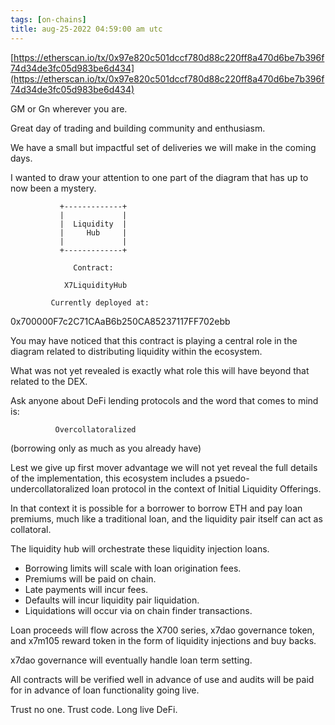 ```yaml
---
tags: [on-chains]
title: aug-25-2022 04:59:00 am utc
---
```


[https://etherscan.io/tx/0x97e820c501dccf780d88c220ff8a470d6be7b396f74d34de3fc05d983be6d434](https://etherscan.io/tx/0x97e820c501dccf780d88c220ff8a470d6be7b396f74d34de3fc05d983be6d434)

GM or Gn wherever you are.

Great day of trading and building community and enthusiasm.

We have a small but impactful set of deliveries we will make in the coming days.

I wanted to draw your attention to one part of the diagram that has up to now been a mystery.

               +-------------+
               |             |
               |  Liquidity  |
               |     Hub     |
               |             |
               +-------------+

                  Contract:

                X7LiquidityHub

             Currently deployed at:

0x700000F7c2C71CAaB6b250CA85237117FF702ebb

You may have noticed that this contract is playing a central role in the diagram related to distributing liquidity within the ecosystem.

What was not yet revealed is exactly what role this will have beyond that related to the DEX.

Ask anyone about DeFi lending protocols and the word that comes to mind is:

              Overcollatoralized

(borrowing only as much as you already have)

Lest we give up first mover advantage we will not yet reveal the full details of the implementation, this ecosystem includes a psuedo-undercollatoralized loan protocol in the context of Initial Liquidity Offerings.

In that context it is possible for a borrower to borrow ETH and pay loan premiums, much like a traditional loan, and the liquidity pair itself can act as collatoral.

The liquidity hub will orchestrate these liquidity injection loans.

- Borrowing limits will scale with loan origination fees.
- Premiums will be paid on chain.
- Late payments will incur fees.
- Defaults will incur liquidity pair liquidation.
- Liquidations will occur via on chain finder transactions.

Loan proceeds will flow across the X700 series, x7dao governance token, and x7m105 reward token in the form of liquidity injections and buy backs.

x7dao governance will eventually handle loan term setting.

All contracts will be verified well in advance of use and audits will be paid for in advance of loan functionality going live.

Trust no one. Trust code. Long live DeFi.
